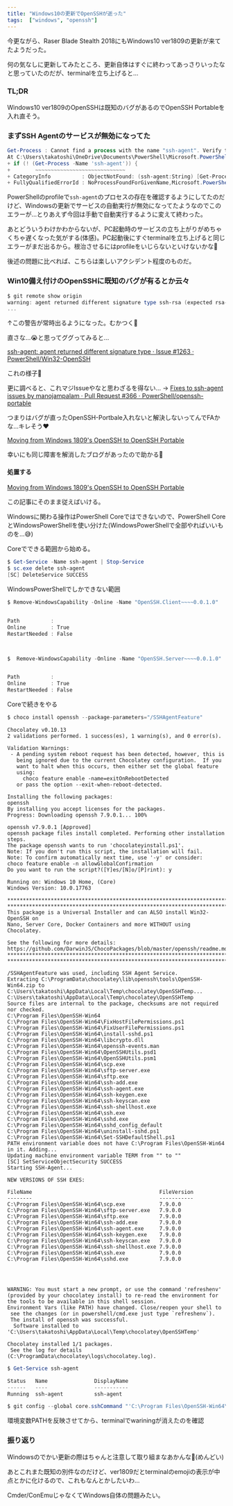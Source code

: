 ```yaml
---
title: "Windows10の更新でOpenSSHが逝った"
tags:  ["windows", "openssh"]
---
```


今更ながら、Raser Blade Stealth 2018にもWindows10 ver1809の更新が来てたようだった。

何の気なしに更新してみたところ、更新自体はすぐに終わってあっさりいったなと思っていたのだが、terminalを立ち上げると...

### TL;DR

Windows10 ver1809のOpenSSHは既知のバグがあるのでOpenSSH Portableを入れ直そう。

### まずSSH Agentのサービスが無効になってた

```powershell
Get-Process : Cannot find a process with the name "ssh-agent". Verify the process name and call the cmdlet again.
At C:\Users\takatoshi\OneDrive\Documents\PowerShell\Microsoft.PowerShell_profile.ps1:40 char:8
+ if (! (Get-Process -Name 'ssh-agent')) {
+        ~~~~~~~~~~~~~~~~~~~~~~~~~~~~~
+ CategoryInfo          : ObjectNotFound: (ssh-agent:String) [Get-Process], ProcessCommandException
+ FullyQualifiedErrorId : NoProcessFoundForGivenName,Microsoft.PowerShell.Commands.GetProcessCommand
```

PowerShellのprofileで`ssh-agent`のプロセスの存在を確認するようにしてたのだけど、Windowsの更新でサービスの自動実行が無効になってたようなのでこのエラーが...とりあえず今回は手動で自動実行するように変えて終わった。

あとどういうわけかわからないが、PC起動時のサービスの立ち上がりがめちゃくちゃ遅くなった気がする(体感)。PC起動後にすぐterminalを立ち上げると同じエラーがまだ出るから。根治させるにはprofileをいじらないといけないかな🤔

後述の問題に比べれば、こちらは楽しいアクシデント程度のものだ。

### Win10備え付けのOpenSSHに既知のバグが有るとか云々

```powershell
$ git remote show origin
warning: agent returned different signature type ssh-rsa (expected rsa-sha2-512)
...
```

↑この警告が常時出るようになった。むかつく💢

直さな...😭と思ってググってみると...

[ssh-agent: agent returned different signature type · Issue #1263 · PowerShell/Win32-OpenSSH](https://github.com/PowerShell/Win32-OpenSSH/issues/1263)

これの様子🤔

更に調べると、これマジIssueやなと思わざるを得ない... -> [Fixes to ssh-agent issues by manojampalam · Pull Request #366 · PowerShell/openssh-portable](https://github.com/PowerShell/openssh-portable/pull/366)

つまりはバグが直ったOpenSSH-Portbale入れないと解決しないってんでFAかな...キレそう❤

[Moving from Windows 1809's OpenSSH to OpenSSH Portable](https://blog.frankfu.com.au/2019/03/21/moving-from-windows-1809s-openssh-to-openssh-portable/)

幸いにも同じ障害を解消したブログがあったので助かる🙏

#### 処置する

[Moving from Windows 1809's OpenSSH to OpenSSH Portable](https://blog.frankfu.com.au/2019/03/21/moving-from-windows-1809s-openssh-to-openssh-portable/)

この記事にそのまま従えばいける。

Windowsに関わる操作はPowerShell Coreではできないので、PowerShell CoreとWindowsPowerShellを使い分けた(WindowsPowerShellで全部やればいいものを...😅)

Coreでできる範囲から始める。

```powershell
$ Get-Service -Name ssh-agent | Stop-Service
$ sc.exe delete ssh-agent
[SC] DeleteService SUCCESS
```

WindowsPowerShellでしかできない範囲

```powershell
$ Remove-WindowsCapability -Online -Name "OpenSSH.Client~~~~0.0.1.0"


Path          :
Online        : True
RestartNeeded : False



$  Remove-WindowsCapability -Online -Name "OpenSSH.Server~~~~0.0.1.0"


Path          :
Online        : True
RestartNeeded : False
```

Coreで続きをやる

```powershell
$ choco install openssh --package-parameters="/SSHAgentFeature"
```

```plaintext
Chocolatey v0.10.13
2 validations performed. 1 success(es), 1 warning(s), and 0 error(s).

Validation Warnings:
 - A pending system reboot request has been detected, however, this is
   being ignored due to the current Chocolatey configuration.  If you
   want to halt when this occurs, then either set the global feature
   using:
     choco feature enable -name=exitOnRebootDetected
   or pass the option --exit-when-reboot-detected.

Installing the following packages:
openssh
By installing you accept licenses for the packages.
Progress: Downloading openssh 7.9.0.1... 100%

openssh v7.9.0.1 [Approved]
openssh package files install completed. Performing other installation steps.
The package openssh wants to run 'chocolateyinstall.ps1'.
Note: If you don't run this script, the installation will fail.
Note: To confirm automatically next time, use '-y' or consider:
choco feature enable -n allowGlobalConfirmation
Do you want to run the script?([Y]es/[N]o/[P]rint): y

Running on: Windows 10 Home, (Core)
Windows Version: 10.0.17763

************************************************************************************
************************************************************************************
This package is a Universal Installer and can ALSO install Win32-OpenSSH on
Nano, Server Core, Docker Containers and more WITHOUT using Chocolatey.

See the following for more details:
https://github.com/DarwinJS/ChocoPackages/blob/master/openssh/readme.md
************************************************************************************
************************************************************************************

/SSHAgentFeature was used, including SSH Agent Service.
Extracting C:\ProgramData\chocolatey\lib\openssh\tools\OpenSSH-Win64.zip to C:\Users\takatoshi\AppData\Local\Temp\chocolatey\OpenSSHTemp...
C:\Users\takatoshi\AppData\Local\Temp\chocolatey\OpenSSHTemp
Source files are internal to the package, checksums are not required nor checked.
C:\Program Files\OpenSSH-Win64
C:\Program Files\OpenSSH-Win64\FixHostFilePermissions.ps1
C:\Program Files\OpenSSH-Win64\FixUserFilePermissions.ps1
C:\Program Files\OpenSSH-Win64\install-sshd.ps1
C:\Program Files\OpenSSH-Win64\libcrypto.dll
C:\Program Files\OpenSSH-Win64\openssh-events.man
C:\Program Files\OpenSSH-Win64\OpenSSHUtils.psd1
C:\Program Files\OpenSSH-Win64\OpenSSHUtils.psm1
C:\Program Files\OpenSSH-Win64\scp.exe
C:\Program Files\OpenSSH-Win64\sftp-server.exe
C:\Program Files\OpenSSH-Win64\sftp.exe
C:\Program Files\OpenSSH-Win64\ssh-add.exe
C:\Program Files\OpenSSH-Win64\ssh-agent.exe
C:\Program Files\OpenSSH-Win64\ssh-keygen.exe
C:\Program Files\OpenSSH-Win64\ssh-keyscan.exe
C:\Program Files\OpenSSH-Win64\ssh-shellhost.exe
C:\Program Files\OpenSSH-Win64\ssh.exe
C:\Program Files\OpenSSH-Win64\sshd.exe
C:\Program Files\OpenSSH-Win64\sshd_config_default
C:\Program Files\OpenSSH-Win64\uninstall-sshd.ps1
C:\Program Files\OpenSSH-Win64\Set-SSHDefaultShell.ps1
PATH environment variable does not have C:\Program Files\OpenSSH-Win64 in it. Adding...
Updating machine environment variable TERM from "" to ""
[SC] SetServiceObjectSecurity SUCCESS
Starting SSH-Agent...

NEW VERSIONS OF SSH EXES:

FileName                                         FileVersion
--------                                         -----------
C:\Program Files\OpenSSH-Win64\scp.exe           7.9.0.0
C:\Program Files\OpenSSH-Win64\sftp-server.exe   7.9.0.0
C:\Program Files\OpenSSH-Win64\sftp.exe          7.9.0.0
C:\Program Files\OpenSSH-Win64\ssh-add.exe       7.9.0.0
C:\Program Files\OpenSSH-Win64\ssh-agent.exe     7.9.0.0
C:\Program Files\OpenSSH-Win64\ssh-keygen.exe    7.9.0.0
C:\Program Files\OpenSSH-Win64\ssh-keyscan.exe   7.9.0.0
C:\Program Files\OpenSSH-Win64\ssh-shellhost.exe 7.9.0.0
C:\Program Files\OpenSSH-Win64\ssh.exe           7.9.0.0
C:\Program Files\OpenSSH-Win64\sshd.exe          7.9.0.0




WARNING: You must start a new prompt, or use the command 'refreshenv' (provided by your chocolatey install) to re-read the environment for the tools to be available in this shell session.
Environment Vars (like PATH) have changed. Close/reopen your shell to
 see the changes (or in powershell/cmd.exe just type `refreshenv`).
 The install of openssh was successful.
  Software installed to 'C:\Users\takatoshi\AppData\Local\Temp\chocolatey\OpenSSHTemp'

Chocolatey installed 1/1 packages.
 See the log for details (C:\ProgramData\chocolatey\logs\chocolatey.log).
```

```powershell
$ Get-Service ssh-agent

Status   Name               DisplayName
------   ----               -----------
Running  ssh-agent          ssh-agent
```

```powershell
$ git config --global core.sshCommand "'C:\Program Files\OpenSSH-Win64\ssh.exe'"
```

環境変数PATHを反映させてから、terminalでwariningが消えたのを確認

### 振り返り

Windowsのでかい更新の際はちゃんと注意して取り組まなあかんな🤔(めんどい)

あとこれまた既知の別件なのだけど、ver1809だとterminalのemojiの表示が中点とかに化けるので、これもなんとかしたいわ...

Cmder/ConEmuじゃなくてWindows自体の問題みたい。
